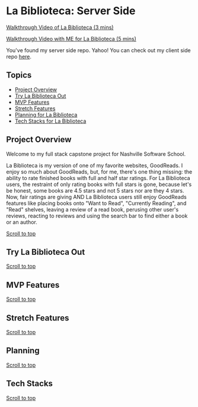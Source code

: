 # La Biblioteca: Server Side

[Walkthrough Video of La Biblioteca (3 mins)](https://www.loom.com/share/a18b70cc76444b25a73f45a6afb99fd0)

[Walkthrough Video with ME for La Biblioteca (5 mins)](https://www.loom.com/share/a18b70cc76444b25a73f45a6afb99fd0)

You've found my server side repo. Yahoo! You can check out my client side repo [here](https://github.com/scamp925/la-biblioteca-client).

## Topics
- [Project Overview](#project-overview)
- [Try La Biblioteca Out](#try-plated-out)
- [MVP Features](#mvp-features)
- [Stretch Features](#stretch-features)
- [Planning for La Biblioteca](#planning-for-plated)
- [Tech Stacks for La Biblioteca](#tech-stacks)

## Project Overview
Welcome to my full stack capstone project for Nashville Software School.

La Biblioteca is my version of one of my favorite websites, GoodReads. I enjoy so much about GoodReads, but, for me, there's one thing missing: the ability to rate finished books with full and half star ratings. For La Biblioteca users, the restraint of only rating books with full stars is gone, because let's be honest, some books are 4.5 stars and not 5 stars nor are they 4 stars. Now, fair ratings are giving AND La Biblioteca users still enjoy GoodReads features like placing books onto "Want to Read", "Currently Reading", and "Read" shelves, leaving a review of a read book, perusing other user's reviews, reacting to reviews and using the search bar to find either a book or an author.

[Scroll to top](#la-biblioteca-server-side)

## Try La Biblioteca Out

[Scroll to top](#la-biblioteca-server-side)
## MVP Features

[Scroll to top](#la-biblioteca-server-side)
## Stretch Features

[Scroll to top](#la-biblioteca-server-side)
## Planning

[Scroll to top](#la-biblioteca-server-side)
## Tech Stacks

[Scroll to top](#la-biblioteca-server-side)
